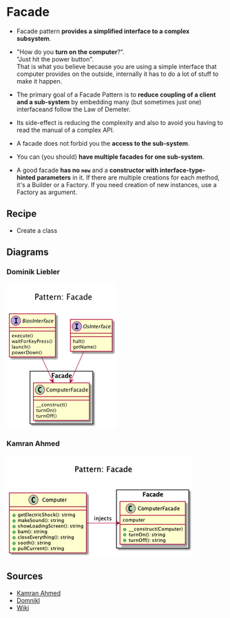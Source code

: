 # Facade

+ Facade pattern **provides a simplified interface to a complex subsystem**.

+ "How do you **turn on the computer**?".<br>"Just hit the power button".<br>
That is what you believe because you are using a simple interface that computer provides on the outside, internally it has to do a lot of stuff to make it happen. 

+ The primary goal of a Facade Pattern is to **reduce coupling of a client and a sub-system** by embedding
many (but sometimes just one) interfaceand follow the Law of Demeter.

+ Its side-effect is reducing the complexity and also to avoid you having to read the manual of a complex API. 

+ A facade does not forbid you the **access to the sub-system**.

+ You can (you should) **have multiple facades for one sub-system**.

+ A good facade **has no ``new``** and a **constructor with interface-type-hinted parameters** in it. If there are multiple creations for each method, it's a Builder or a Factory. If you need creation of new instances, use a Factory as argument.


<!-- 

Real world example

How do you turn on the computer? "Hit the power button" you say! That is what you believe because you are using a simple interface that computer provides on the outside, internally it has to do a lot of stuff to make it happen. This simple interface to the complex subsystem is a facade.

In plain words

Facade pattern provides a simplified interface to a complex subsystem.

Wikipedia says

A facade is an object that provides a simplified interface to a larger body of code, such as a class library.

Programmatic Example

Taking our computer example from above. Here we have the computer class
--> 
## Recipe
+ Create a class 



## Diagrams
### Dominik Liebler
![](domnikl/diagram.png)

### Kamran Ahmed
![](kamran-ahmed/diagram.png)


## Sources
+ [Kamran Ahmed](https://github.com/kamranahmedse/design-patterns-for-humans)
+ [Domnikl](https://github.com/domnikl/DesignPatternsPHP)
+ [Wiki](http://en.wikipedia.org/wiki/Facade_pattern)
